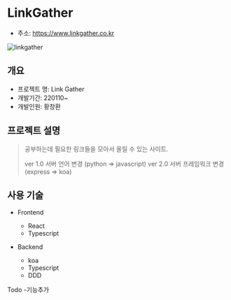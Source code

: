 # LinkGather

- 주소: https://www.linkgather.co.kr
  
![linkgather](https://user-images.githubusercontent.com/86486778/148679216-0d895bca-7499-4c67-9a80-93e295d7650c.png)

## 개요

* 프로젝트 명: Link Gather
* 개발기간: 220110~
* 개발인원: 황창환

## 프로젝트 설명

> 공부하는데 필요한 링크들을 모아서 올릴 수 있는 사이트.
>
> ver 1.0 서버 언어 변경 (python => javascript)
> ver 2.0 서버 프레임워크 변경 (express => koa)

## 사용 기술

- Frontend
  - React
  - Typescript

- Backend
  - koa
  - Typescript
  - DDD

Todo
-기능추가